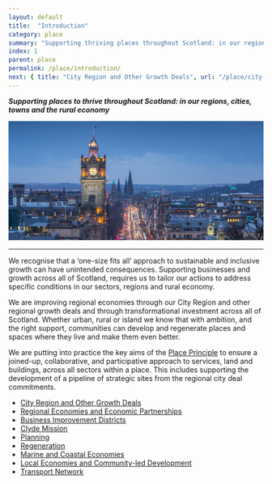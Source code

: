 ```yaml
---
layout: default
title:  "Introduction"
category: place
summary: "Supporting thriving places throughout Scotland: in our regions, cities, towns and the rural economy."
index: 1
parent: place
permalink: /place/introduction/
next: { title: "City Region and Other Growth Deals", url: "/place/city-region-deals/" }
---
```

***Supporting places to thrive throughout Scotland: in our regions, cities, towns and the rural economy***

![A photograph of the view of Princes Street in Edinburgh from Calton Hill](/assets/images/pageimages/Place.34.jpg)  

---

We recognise that a ‘one-size fits all’ approach to sustainable and inclusive growth can have unintended consequences. Supporting businesses and growth across all of Scotland, requires us to tailor our actions to address specific conditions in our sectors, regions and rural economy.  

We are improving regional economies through our City Region and other regional growth deals and through transformational investment across all of Scotland.  Whether urban, rural or island we know that with ambition, and the right support, communities can develop and regenerate places and spaces where they live and make them even better.  

We are putting into practice the key aims of the [Place Principle](https://www.gov.scot/publications/place-principle-introduction/) to ensure a joined-up, collaborative, and participative approach to services, land and buildings, across all sectors within a place. This includes supporting the development of a pipeline of strategic sites from the regional city deal commitments.  

* [City Region and Other Growth Deals](/place/city-region-deals/)
* [Regional Economies and Economic Partnerships](/place/regional-economies/)
* [Business Improvement Districts](/place/business-improvement-districts/)
* [Clyde Mission](/place/clyde-mission/)
* [Planning](/place/planning/)
* [Regeneration](/place/regeneration/)
* [Marine and Coastal Economies](/place/marine-and-coastal/)
* [Local Economies and Community-led Development](/place/local-economies/)
* [Transport Network](/place/transport-network/)
